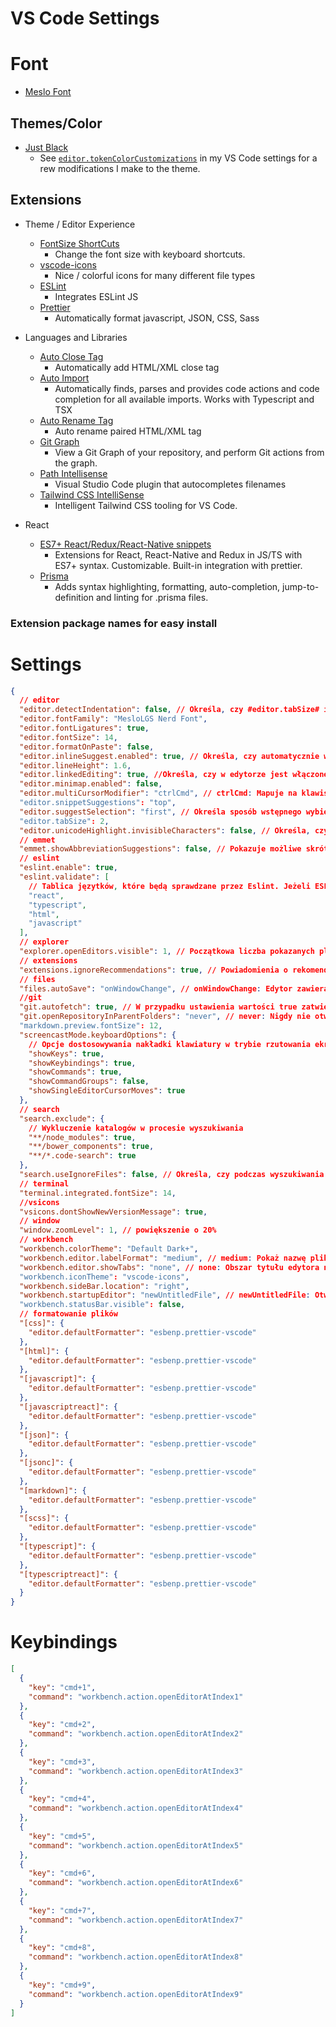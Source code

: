 # VS Code Settings

# Font

* [Meslo Font](https://github.com/fontmgr/MesloLGSNF)

## Themes/Color

* [Just Black]()
  * See [`editor.tokenColorCustomizations`](#settings) in my VS Code settings for a rew modifications I make to the theme.

## Extensions

* Theme / Editor Experience

  * [FontSize ShortCuts]()
    * Change the font size with keyboard shortcuts.
  * [vscode-icons](https://marketplace.visualstudio.com/items?itemName=vscode-icons-team.vscode-icons)
    * Nice / colorful icons for many different file types
  * [ESLint](https://marketplace.visualstudio.com/items?itemName=dbaeumer.vscode-eslint)
    * Integrates ESLint JS
  * [Prettier](https://marketplace.visualstudio.com/items?itemName=esbenp.prettier-vscode)
    * Automatically format javascript, JSON, CSS, Sass

* Languages and Libraries
  * [Auto Close Tag](https://marketplace.visualstudio.com/items?itemName=formulahendry.auto-close-tag)
    * Automatically add HTML/XML close tag
  * [Auto Import](https://marketplace.visualstudio.com/items?itemName=steoates.autoimport)
    * Automatically finds, parses and provides code actions and code completion for all available imports. Works with Typescript and TSX
  * [Auto Rename Tag](https://marketplace.visualstudio.com/items?itemName=formulahendry.auto-rename-tag)
    * Auto rename paired HTML/XML tag
  * [Git Graph](https://marketplace.visualstudio.com/items?itemName=mhutchie.git-graph)
    * View a Git Graph of your repository, and perform Git actions from the graph.
  * [Path Intellisense](https://marketplace.visualstudio.com/items?itemName=christian-kohler.path-intellisense)
    * Visual Studio Code plugin that autocompletes filenames
  * [Tailwind CSS IntelliSense](https://marketplace.visualstudio.com/items?itemName=bradlc.vscode-tailwindcss)
    * Intelligent Tailwind CSS tooling for VS Code.

* React
  * [ES7+ React/Redux/React-Native snippets](https://marketplace.visualstudio.com/items?itemName=dsznajder.es7-react-js-snippets)
    * Extensions for React, React-Native and Redux in JS/TS with ES7+ syntax. Customizable. Built-in integration with prettier.
  * [Prisma](https://marketplace.visualstudio.com/items?itemName=Prisma.prisma)
    * Adds syntax highlighting, formatting, auto-completion, jump-to-definition and linting for .prisma files.

### Extension package names for easy install

# Settings

```json
{
  // editor
  "editor.detectIndentation": false, // Określa, czy #editor.tabSize# i #editor.insertSpaces# będą automatycznie wykrywane po otwarciu pliku na podstawie zawartości pliku.
  "editor.fontFamily": "MesloLGS Nerd Font",
  "editor.fontLigatures": true,
  "editor.fontSize": 14,
  "editor.formatOnPaste": false,
  "editor.inlineSuggest.enabled": true, // Określa, czy automatycznie wyświetlać wbudowane sugestie w edytorze.
  "editor.lineHeight": 1.6,
  "editor.linkedEditing": true, //Określa, czy w edytorze jest włączone edytowanie połączone. Zależnie od języka, powiązane symbole (np. tagi HTML) są aktualizowane podczas edytowania.
  "editor.minimap.enabled": false,
  "editor.multiCursorModifier": "ctrlCmd", // ctrlCmd: Mapuje na klawisz „Control” na klawisz „Command” w systemie macOS.
  "editor.snippetSuggestions": "top",
  "editor.suggestSelection": "first", // Określa sposób wstępnego wybierania sugestii podczas wyświetlania listy sugestii. first: Zawsze wybieraj pierwszą sugestię.
  "editor.tabSize": 2,
  "editor.unicodeHighlight.invisibleCharacters": false, // Określa, czy znaki, które tylko rezerwują miejsce lub nie mają żadnej szerokości, są wyróżniane.
  // emmet
  "emmet.showAbbreviationSuggestions": false, // Pokazuje możliwe skróty wtyczki Emmet jako sugestie. Nie dotyczy arkuszy stylów lub gdy właściwość emmet.showExpandedAbbreviation ma wartość „never”.
  // eslint
  "eslint.enable": true,
  "eslint.validate": [
    // Tablica języtków, które będą sprawdzane przez Eslint. Jeżeli ESLint nie jest zainstalowany, wyświetli błąd.
    "react",
    "typescript",
    "html",
    "javascript"
  ],
  // explorer
  "explorer.openEditors.visible": 1, // Początkowa liczba pokazanych plików w edycji. Jeeli będzie ich więcej zostanie wyświetlony pasek przewijania.
  // extensions
  "extensions.ignoreRecommendations": true, // Powiadomienia o rekomendacjach dotyczących rozszerzeń nie będą wyświetlane.
  // files
  "files.autoSave": "onWindowChange", // onWindowChange: Edytor zawierający zmiany jest automatycznie zapisywany, gdy okno utraci fokus.
  //git
  "git.autofetch": true, // W przypadku ustawienia wartości true zatwierdzenia będą automatycznie pobierane z domyślnego repozytorium zdalnego bieżącego repozytorium Git.
  "git.openRepositoryInParentFolders": "never", // never: Nigdy nie otwieraj repozytorium w folderach nadrzędnych obszarów roboczych lub otwartych plików.
  "markdown.preview.fontSize": 12,
  "screencastMode.keyboardOptions": {
    // Opcje dostosowywania nakładki klawiatury w trybie rzutowania ekranu.
    "showKeys": true,
    "showKeybindings": true,
    "showCommands": true,
    "showCommandGroups": false,
    "showSingleEditorCursorMoves": true
  },
  // search
  "search.exclude": {
    // Wykluczenie katalogów w procesie wyszukiwania
    "**/node_modules": true,
    "**/bower_components": true,
    "**/*.code-search": true
  },
  "search.useIgnoreFiles": false, // Określa, czy podczas wyszukiwania plików używać plików „.gitignore” i „.ignore”.
  // terminal
  "terminal.integrated.fontSize": 14,
  //vsicons
  "vsicons.dontShowNewVersionMessage": true,
  // window
  "window.zoomLevel": 1, // powiększenie o 20%
  // workbench
  "workbench.colorTheme": "Default Dark+",
  "workbench.editor.labelFormat": "medium", // medium: Pokaż nazwę pliku, po której następuje jego ścieżka względem folderu obszaru roboczego.
  "workbench.editor.showTabs": "none", // none: Obszar tytułu edytora nie jest wyświetlany.
  "workbench.iconTheme": "vscode-icons",
  "workbench.sideBar.location": "right",
  "workbench.startupEditor": "newUntitledFile", // newUntitledFile: Otwórz nowy plik bez tytułu (ma zastosowanie tylko przy otwieraniu pustego okna).
  "workbench.statusBar.visible": false,
  // formatowanie plików
  "[css]": {
    "editor.defaultFormatter": "esbenp.prettier-vscode"
  },
  "[html]": {
    "editor.defaultFormatter": "esbenp.prettier-vscode"
  },
  "[javascript]": {
    "editor.defaultFormatter": "esbenp.prettier-vscode"
  },
  "[javascriptreact]": {
    "editor.defaultFormatter": "esbenp.prettier-vscode"
  },
  "[json]": {
    "editor.defaultFormatter": "esbenp.prettier-vscode"
  },
  "[jsonc]": {
    "editor.defaultFormatter": "esbenp.prettier-vscode"
  },
  "[markdown]": {
    "editor.defaultFormatter": "esbenp.prettier-vscode"
  },
  "[scss]": {
    "editor.defaultFormatter": "esbenp.prettier-vscode"
  },
  "[typescript]": {
    "editor.defaultFormatter": "esbenp.prettier-vscode"
  },
  "[typescriptreact]": {
    "editor.defaultFormatter": "esbenp.prettier-vscode"
  }
}
```

# Keybindings

```json
[
  {
    "key": "cmd+1",
    "command": "workbench.action.openEditorAtIndex1"
  },
  {
    "key": "cmd+2",
    "command": "workbench.action.openEditorAtIndex2"
  },
  {
    "key": "cmd+3",
    "command": "workbench.action.openEditorAtIndex3"
  },
  {
    "key": "cmd+4",
    "command": "workbench.action.openEditorAtIndex4"
  },
  {
    "key": "cmd+5",
    "command": "workbench.action.openEditorAtIndex5"
  },
  {
    "key": "cmd+6",
    "command": "workbench.action.openEditorAtIndex6"
  },
  {
    "key": "cmd+7",
    "command": "workbench.action.openEditorAtIndex7"
  },
  {
    "key": "cmd+8",
    "command": "workbench.action.openEditorAtIndex8"
  },
  {
    "key": "cmd+9",
    "command": "workbench.action.openEditorAtIndex9"
  }
]
```
